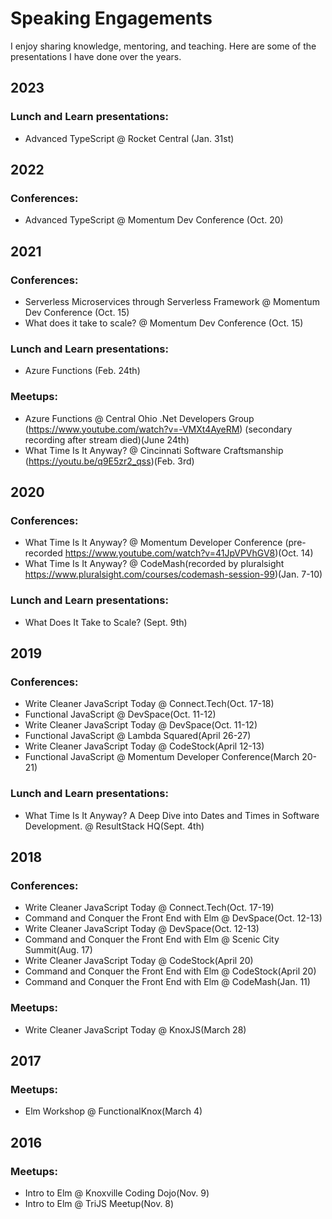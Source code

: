# Speaking Engagements

I enjoy sharing knowledge, mentoring, and teaching.  Here are some of the presentations I have done over the years.

## 2023

### Lunch and Learn presentations:

- Advanced TypeScript @ Rocket Central (Jan. 31st)

## 2022

### Conferences:

 - Advanced TypeScript @ Momentum Dev Conference (Oct. 20)

## 2021

### Conferences:

 - Serverless Microservices through Serverless Framework @ Momentum Dev Conference (Oct. 15)
 - What does it take to scale? @ Momentum Dev Conference (Oct. 15)

### Lunch and Learn presentations:

- Azure Functions (Feb. 24th)

### Meetups:

- Azure Functions @ Central Ohio .Net Developers Group (https://www.youtube.com/watch?v=-VMXt4AyeRM) (secondary recording after stream died)(June 24th)
- What Time Is It Anyway? @ Cincinnati Software Craftsmanship (https://youtu.be/q9E5zr2_qss)(Feb. 3rd)

## 2020

### Conferences:

- What Time Is It Anyway? @ Momentum Developer Conference (pre-recorded https://www.youtube.com/watch?v=41JpVPVhGV8)(Oct. 14)
- What Time Is It Anyway? @ CodeMash(recorded by pluralsight https://www.pluralsight.com/courses/codemash-session-99)(Jan. 7-10)

### Lunch and Learn presentations:

- What Does It Take to Scale? (Sept. 9th)

## 2019

### Conferences:

- Write Cleaner JavaScript Today @ Connect.Tech(Oct. 17-18)
- Functional JavaScript @ DevSpace(Oct. 11-12)
- Write Cleaner JavaScript Today @ DevSpace(Oct. 11-12)
- Functional JavaScript @ Lambda Squared(April 26-27)
- Write Cleaner JavaScript Today @ CodeStock(April 12-13)
- Functional JavaScript @ Momentum Developer Conference(March 20-21)

### Lunch and Learn presentations:

- What Time Is It Anyway? A Deep Dive into Dates and Times in Software Development. @ ResultStack HQ(Sept. 4th)

## 2018

### Conferences:

- Write Cleaner JavaScript Today @ Connect.Tech(Oct. 17-19)
- Command and Conquer the Front End with Elm @ DevSpace(Oct. 12-13)
- Write Cleaner JavaScript Today @ DevSpace(Oct. 12-13)
- Command and Conquer the Front End with Elm @ Scenic City Summit(Aug. 17)
- Write Cleaner JavaScript Today @ CodeStock(April 20)
- Command and Conquer the Front End with Elm @ CodeStock(April 20)
- Command and Conquer the Front End with Elm @ CodeMash(Jan. 11)

### Meetups:

- Write Cleaner JavaScript Today @ KnoxJS(March 28)

## 2017

### Meetups:

- Elm Workshop @ FunctionalKnox(March 4)

## 2016

### Meetups:

- Intro to Elm @ Knoxville Coding Dojo(Nov. 9)
- Intro to Elm @ TriJS Meetup(Nov. 8)